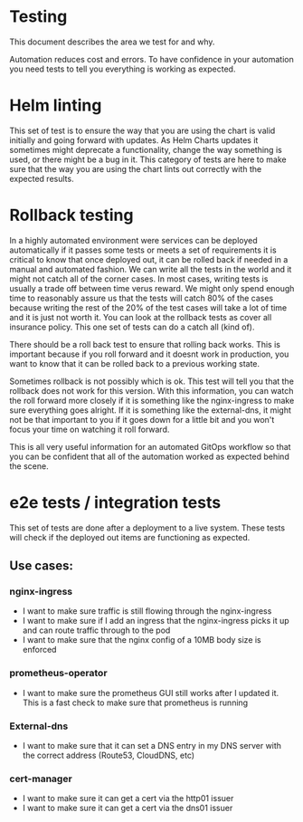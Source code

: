 Testing
============
This document describes the area we test for and why.

Automation reduces cost and errors.  To have confidence in your automation you need tests to tell you everything is working as expected.

# Helm linting
This set of test is to ensure the way that you are using the chart is valid initially and going forward with updates.  As Helm Charts updates it sometimes might deprecate a functionality, change the way something is used, or there might be a bug in it.  This category of tests are here to make sure that the way you are using the chart lints out correctly with the expected results.

# Rollback testing
In a highly automated environment were services can be deployed automatically if it passes some tests or meets a set of requirements it is critical to know that once deployed out, it can be rolled back if needed in a manual and automated fashion.  We can write all the tests in the world and it might not catch all of the corner cases.  In most cases, writing tests is usually a trade off between time verus reward.  We might only spend enough time to reasonably assure us that the tests will catch 80% of the cases because writing the rest of the 20% of the test cases will take a lot of time and it is just not worth it.  You can look at the rollback tests as cover all insurance policy.  This one set of tests can do a catch all (kind of).

There should be a roll back test to ensure that rolling back works.  This is important because if you roll forward and it doesnt work in production, you want to know that it can be rolled back to a previous working state.

Sometimes rollback is not possibly which is ok.  This test will tell you that the rollback does not work for this version.  With this information, you can watch the roll forward more closely if it is something like the nginx-ingress to make sure everything goes alright.  If it is something like the external-dns, it might not be that important to you if it goes down for a little bit and you won't focus your time on watching it roll forward.

This is all very useful information for an automated GitOps workflow so that you can be confident that all of the automation worked as expected behind the scene.

# e2e tests / integration tests
This set of tests are done after a deployment to a live system.  These tests will check if the deployed out items are functioning as expected.

## Use cases:

### nginx-ingress
* I want to make sure traffic is still flowing through the nginx-ingress
* I want to make sure if I add an ingress that the nginx-ingress picks it up and can route traffic through to the pod
* I want to make sure that the nginx config of a 10MB body size is enforced

### prometheus-operator
* I want to make sure the prometheus GUI still works after I updated it.  This is a fast check to make sure that prometheus is running

### External-dns
* I want to make sure that it can set a DNS entry in my DNS server with the correct address (Route53, CloudDNS, etc)

### cert-manager
* I want to make sure it can get a cert via the http01 issuer
* I want to make sure it can get a cert via the dns01 issuer
